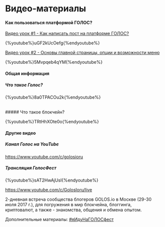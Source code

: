 # Видео-материалы
#### Как пользоваться платформой ГОЛОС?

[Видео урок #1 - Как написать пост на платформе ГОЛОС?](https://golos.io/ru--golos/@serejandmyself/privet-golos-video-o-tom-kak-napisat-post-v-golos)

{%youtube%}uGF2kUcOefg{%endyoutube%}

[Видео урок #2 - Основы главной страницы, опции и возможности меню](https://golos.io/ru--golos/@serejandmyself/video-urok-2-kak-polzovatsya-platformoi-golos)

{%youtube%}5Mvpqeb4qYM{%endyoutube%}

#### Общая информация

##### Что такое Голос?
{%youtube%}8a0TPACOu2k{%endyoutube%}

<br>
##### Что такое блокчейн?

{%youtube%}TRtHhXOte0o{%endyoutube%}

#### Другие видео

##### Канал Голос на YouTube
https://www.youtube.com/c/golosioru

##### Трансляция ГолосФест
{%youtube%}sAT2HwAjUsI{%endyoutube%}

https://www.youtube.com/c/GolosIoru/live

2-дневная встреча сообщества блогеров GOLOS.io в Москве (29-30 июля 2017 г.), для погружения в мир блокчейна, блоггинга, криптовалют, а также - знакомства, общения и обмена опытом. 

Дополнительные материалы: [#яИдуНаГОЛОСфест](https://golos.io/trending/ru--yaidunagolosfest)





